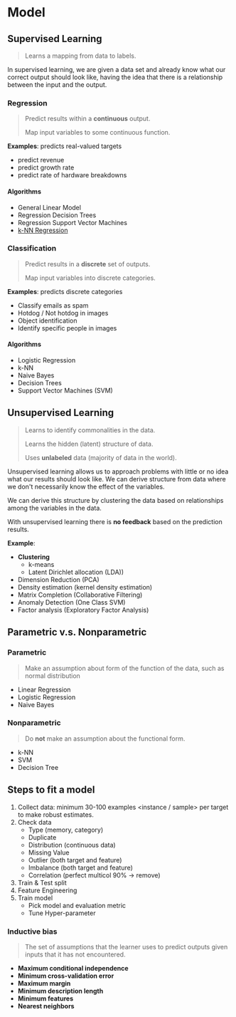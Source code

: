 # Model

## Supervised Learning

> Learns a mapping from data to labels.

In supervised learning, we are given a data set and already know what our correct output should look like, having the idea that there is a relationship between the input and the output.

### Regression

> Predict results within a **continuous** output.
>
> Map input variables to some continuous function. 

**Examples**: predicts real-valued targets

- predict revenue
- predict growth rate
- predict rate of hardware breakdowns

#### Algorithms

- General Linear Model
- Regression Decision Trees
- Regression Support Vector Machines
- [k-NN Regression](https://stats.stackexchange.com/questions/104255/why-would-anyone-use-knn-for-regression)

### Classification 

> Predict results in a **discrete** set of outputs.
>
> Map input variables into discrete categories.

**Examples**: predicts discrete categories

- Classify emails as spam
- Hotdog / Not hotdog in images
- Object identification
- Identify specific people in images

#### Algorithms

- Logistic Regression
- k-NN
- Naive Bayes
- Decision Trees
- Support Vector Machines (SVM)

## Unsupervised Learning

> Learns to identify commonalities in the data.
>
> Learns the hidden (latent) structure of data.
>
> Uses **unlabeled** data (majority of data in the world).

Unsupervised learning allows us to approach problems with little or no idea what our results should look like. We can derive structure from data where we don't necessarily know the effect of the variables.

We can derive this structure by clustering the data based on relationships among the variables in the data.

With unsupervised learning there is **no feedback** based on the prediction results.

**Example**:

- **Clustering**
  - k-means
  - Latent Dirichlet allocation (LDA))
- Dimension Reduction (PCA)
- Density estimation (kernel density estimation)
- Matrix Completion (Collaborative Filtering)
- Anomaly Detection (One Class SVM)
- Factor analysis (Exploratory Factor Analysis)

## Parametric v.s. Nonparametric

### Parametric

> Make an assumption about form of the function of the data, such as normal distribution

* Linear Regression
* Logistic Regression
* Naive Bayes

### Nonparametric

> Do **not** make an assumption about the functional form.

* k-NN
* SVM
* Decision Tree

## Steps to fit a model

1. Collect data: minimum 30-100 examples <instance / sample> per target to make robust estimates.
2. Check data
   * Type (memory, category)
   * Duplicate
   * Distribution (continuous data)
   * Missing Value
   * Outlier (both target and feature)
   * Imbalance (both target and feature)
   * Correlation (perfect multicol 90% -> remove) 
3. Train & Test split
4. Feature Engineering
5. Train model
   * Pick model and evaluation metric
   * Tune Hyper-parameter

### Inductive bias

> The set of assumptions that the learner uses to predict outputs given inputs that it has not encountered.

- **Maximum conditional independence**
- **Minimum cross-validation error**
- **Maximum margin**
- **Minimum description length**
- **Minimum features**
- **Nearest neighbors**